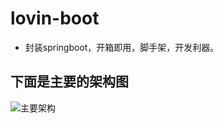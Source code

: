 # lovin-boot
* 封装springboot，开箱即用，脚手架，开发利器。

## 下面是主要的架构图
![主要架构](http://assets.processon.com/chart_image/5d5a034de4b0869fa418f4c2.png)
